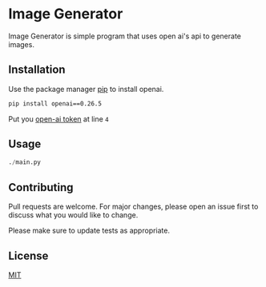 # Image Generator

Image Generator is simple program that uses open ai's api to generate images.

## Installation

Use the package manager [pip](https://pip.pypa.io/en/stable/) to install openai.

```bash
pip install openai==0.26.5 
```

Put you [open-ai token](https://platform.openai.com/account/api-keys) at line `4`

## Usage

```python
./main.py
```
## Contributing

Pull requests are welcome. For major changes, please open an issue first
to discuss what you would like to change.

Please make sure to update tests as appropriate.

## License

[MIT](https://choosealicense.com/licenses/mit/)
